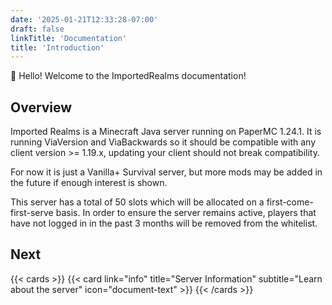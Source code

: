 ```yaml
---
date: '2025-01-21T12:33:28-07:00'
draft: false
linkTitle: 'Documentation'
title: 'Introduction'
---
```


👋 Hello! Welcome to the ImportedRealms documentation!

## Overview

Imported Realms is a Minecraft Java server running on PaperMC 1.24.1. It is running ViaVersion and ViaBackwards so it should be compatible with any client version >= 1.19.x, updating your client should not break compatibility.

For now it is just a Vanilla+ Survival server, but more mods may be added in the future if enough interest is shown. 

This server has a total of 50 slots which will be allocated on a first-come-first-serve basis. In order to ensure the server remains active, players that have not logged in in the past 3 months will be removed from the whitelist.

## Next

{{< cards >}}
    {{< card link="info" title="Server Information" subtitle="Learn about the server" icon="document-text" >}}
{{< /cards >}}
